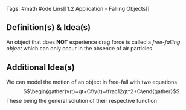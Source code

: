 Tags: #math  #ode 
Lins[[1.2 Application - Falling Objects]]
## Definition(s) & Idea(s)
An object that does **NOT** experience drag force is called a *free-falling object* which can only occur in the absence of air particles.
## Additional Idea(s)
We can model the motion of an object in free-fall with two equations$$\begin{gather}v(t)=gt+C\\y(t)=\frac12gt^2+C\end{gather}$$
These being the general solution of their respective function


